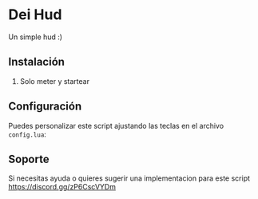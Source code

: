 # Dei Hud

Un simple hud :)

## Instalación

1. Solo meter y startear

## Configuración

Puedes personalizar este script ajustando las teclas en el archivo `config.lua`:

## Soporte
Si necesitas ayuda o quieres sugerir una implementacion para este script
https://discord.gg/zP6CscVYDm
